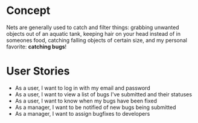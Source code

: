# Concept
Nets are generally used to catch and filter things: grabbing unwanted objects out of an aquatic tank, keeping hair on your head instead of in someones food, catching falling objects of certain size, and my personal favorite: **catching bugs**!

# User Stories
* As a user, I want to log in with my email and password
* As a user, I want to view a list of bugs I've submitted and their statuses
* As a user, I want to know when my bugs have been fixed
* As a manager, I want to be notified of new bugs being submitted
* As a manager, I want to assign bugfixes to developers

